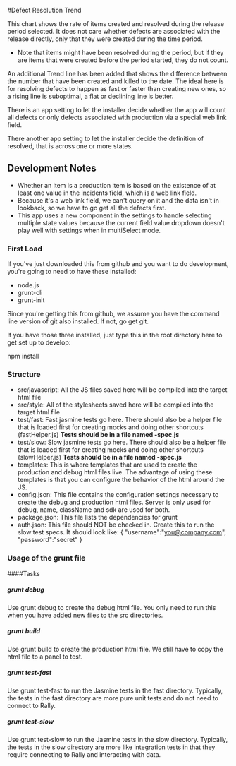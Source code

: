 #Defect Resolution Trend

This chart shows the rate of items created and resolved during the release period
selected.  It does not care whether defects are associated with the release
directly, only that they were created during the time period.

* Note that items might have been resolved during the period, but if they are
items that were created before the period started, they do not count.

An additional Trend line has been added that shows the difference between the
number that have been created and killed to the date.  The ideal here is for resolving 
defects to happen as fast or faster than creating new ones, so a rising line is 
suboptimal, a flat or declining line is better.

There is an app setting to let the installer decide whether the app will count all
defects or only defects associated with production via a special web link field.

There another app setting to let the installer decide the definition of resolved, that is
across one or more states.

## Development Notes

* Whether an item is a production item is based on the existence of at least
one value in the incidents field, which is a web link field.
* Because it's a web link field, we can't query on it and the data isn't in 
lookback, so we have to go get all the defects first.
* This app uses a new component in the settings to handle selecting multiple state values
because the current field value dropdown doesn't play well with settings when in multiSelect
mode.

### First Load

If you've just downloaded this from github and you want to do development, 
you're going to need to have these installed:

 * node.js
 * grunt-cli
 * grunt-init
 
Since you're getting this from github, we assume you have the command line
version of git also installed.  If not, go get git.

If you have those three installed, just type this in the root directory here
to get set up to develop:

  npm install

### Structure

  * src/javascript:  All the JS files saved here will be compiled into the 
  target html file
  * src/style: All of the stylesheets saved here will be compiled into the 
  target html file
  * test/fast: Fast jasmine tests go here.  There should also be a helper 
  file that is loaded first for creating mocks and doing other shortcuts
  (fastHelper.js) **Tests should be in a file named <something>-spec.js**
  * test/slow: Slow jasmine tests go here.  There should also be a helper
  file that is loaded first for creating mocks and doing other shortcuts 
  (slowHelper.js) **Tests should be in a file named <something>-spec.js**
  * templates: This is where templates that are used to create the production
  and debug html files live.  The advantage of using these templates is that
  you can configure the behavior of the html around the JS.
  * config.json: This file contains the configuration settings necessary to
  create the debug and production html files.  Server is only used for debug,
  name, className and sdk are used for both.
  * package.json: This file lists the dependencies for grunt
  * auth.json: This file should NOT be checked in.  Create this to run the
  slow test specs.  It should look like:
    {
        "username":"you@company.com",
        "password":"secret"
    }
  
### Usage of the grunt file
####Tasks
    
##### grunt debug

Use grunt debug to create the debug html file.  You only need to run this when you have added new files to
the src directories.

##### grunt build

Use grunt build to create the production html file.  We still have to copy the html file to a panel to test.

##### grunt test-fast

Use grunt test-fast to run the Jasmine tests in the fast directory.  Typically, the tests in the fast 
directory are more pure unit tests and do not need to connect to Rally.

##### grunt test-slow

Use grunt test-slow to run the Jasmine tests in the slow directory.  Typically, the tests in the slow
directory are more like integration tests in that they require connecting to Rally and interacting with
data.
